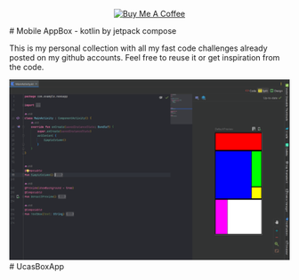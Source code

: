 <p align="center">
<a href="[www.linkedin.com/in/osama-hillis-06a5031a3](https://www.linkedin.com/in/osama-hillis-06a5031a3/?original_referer=)" target="_blank"><img src="https://cdn.buymeacoffee.com/buttons/default-blue.png" alt="Buy Me A Coffee" style="height: 30px !important;width: 150px !important;" ></a>
</p>
# Mobile AppBox - kotlin by jetpack compose

This is my personal collection with all my fast code challenges already posted on my github accounts. Feel free to reuse it or get inspiration from the code.  

<img src="assets/app.png" alt="mockups" /># UcasBoxApp
